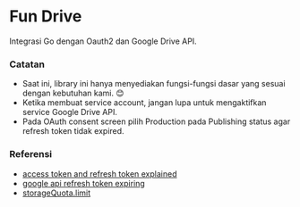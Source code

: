 # Fun Drive

Integrasi Go dengan Oauth2 dan Google Drive API.  

### Catatan
- Saat ini, library ini hanya menyediakan fungsi-fungsi dasar yang sesuai dengan kebutuhan kami. 😊
- Ketika membuat service account, jangan lupa untuk mengaktifkan service Google Drive API.
- Pada OAuth consent screen pilih Production pada Publishing status agar refresh token tidak expired.


### Referensi

- [access token and refresh token explained](https://medium.com/starthinker/google-oauth-2-0-access-token-and-refresh-token-explained-cccf2fc0a6d9)
- [google api refresh token expiring](https://stackoverflow.com/questions/71375097/google-api-refresh-token-expiring)
- [storageQuota.limit](https://developers.google.com/drive/api/reference/rest/v3/about)
